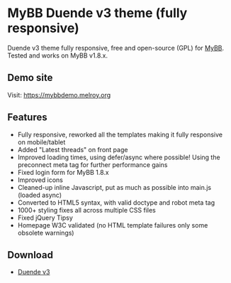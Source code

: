 # MyBB Duende v3 theme (fully responsive)

Duende v3 theme fully responsive, free and open-source (GPL) for [MyBB](https://mybb.com/). Tested and works on MyBB v1.8.x.

## Demo site

Visit: https://mybbdemo.melroy.org

## Features

- Fully responsive, reworked all the templates making it fully responsive on mobile/tablet
- Added "Latest threads" on front page
- Improved loading times, using defer/async where possible! Using the preconnect meta tag for further performance gains
- Fixed login form for MyBB 1.8.x
- Improved icons
- Cleaned-up inline Javascript, put as much as possible into main.js (loaded async)
- Converted to HTML5 syntax, with valid doctype and robot meta tag
- 1000+ styling fixes all across multiple CSS files
- Fixed jQuery Tipsy
- Homepage W3C validated (no HTML template failures only some obsolete warnings)

## Download

- [Duende v3](duende_v3_local.zip)
